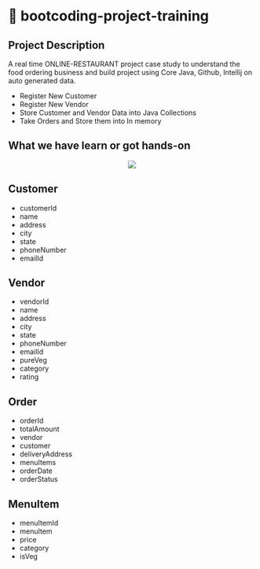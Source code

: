 # :rocket: bootcoding-project-training
## Project Description
A real time ONLINE-RESTAURANT project case study to understand the
food ordering business and build project using Core Java,  Github, Intellij on auto generated data.
- Register New Customer
- Register New Vendor
- Store Customer and Vendor Data into Java Collections
- Take Orders and Store them into In memory

## What we have learn or got hands-on
<p align="center">
  <a href="https://skillicons.dev">
    <img src="https://skillicons.dev/icons?i=github,git,java,maven,intellij" />
  </a>
</p>

## Customer
- customerId
- name
- address
- city
- state
- phoneNumber
- emailId

## Vendor
- vendorId
- name
- address
- city
- state
- phoneNumber
- emailId
- pureVeg
- category
- rating
## Order
- orderId
- totalAmount
- vendor
- customer
- deliveryAddress
- menuItems
- orderDate
- orderStatus
## MenuItem
- menuItemId
- menuItem
- price
- category
- isVeg
 
